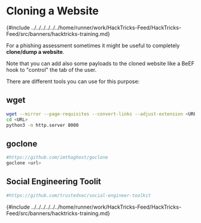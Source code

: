 # Cloning a Website

{#include ../../../../../../home/runner/work/HackTricks-Feed/HackTricks-Feed/src/banners/hacktricks-training.md}


For a phishing assessment sometimes it might be useful to completely **clone/dump a website**.

Note that you can add also some payloads to the cloned website like a BeEF hook to "control" the tab of the user.

There are different tools you can use for this purpose:

## wget

```bash
wget --mirror --page-requisites --convert-links --adjust-extension <URL>
cd <URL>
python3 -m http.server 8000
```

## goclone

```bash
#https://github.com/imthaghost/goclone
goclone <url>
```

## Social Engineering Toolit

```bash
#https://github.com/trustedsec/social-engineer-toolkit
```


{#include ../../../../../../home/runner/work/HackTricks-Feed/HackTricks-Feed/src/banners/hacktricks-training.md}


